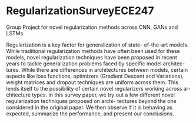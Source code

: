 # RegularizationSurveyECE247
Group Project for novel regularization methods across CNN, GANs and LSTMs

Regularization is a key factor for generalization of state- of-the-art models. While traditional regularization methods have often been used for these models, novel regularization techniques have been proposed in recent years to tackle generalization problems faced by specific model architec- tures. While there are differences in architectures between models, certain aspects like loss functions, optimizers (Gradient Descent and Variations), weight matrices and dropout techniques are uniform across them. This lends itself to the possibility of certain novel regularizers working across ar- chitecture types. In this survey paper, we try out a few different novel regularization techniques proposed on archi- tectures beyond the one considered in the original paper. We then observe if it is behaving as expected, summarize the performance, and present our conclusions.